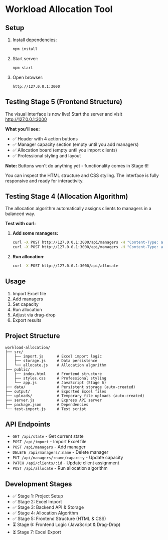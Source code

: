 # Workload Allocation Tool

## Setup

1. Install dependencies:
   ```bash
   npm install
   ```

2. Start server:
   ```bash
   npm start
   ```

3. Open browser:
   ```
   http://127.0.0.1:3000
   ```

## Testing Stage 5 (Frontend Structure)

The visual interface is now live! Start the server and visit http://127.0.0.1:3000

**What you'll see:**
- ✅ Header with 4 action buttons
- ✅ Manager capacity section (empty until you add managers)
- ✅ Allocation board (empty until you import clients)
- ✅ Professional styling and layout

**Note:** Buttons won't do anything yet - functionality comes in Stage 6!

You can inspect the HTML structure and CSS styling. The interface is fully responsive and ready for interactivity.

## Testing Stage 4 (Allocation Algorithm)

The allocation algorithm automatically assigns clients to managers in a balanced way.

**Test with curl:**

1. **Add some managers:**
   ```bash
   curl -X POST http://127.0.0.1:3000/api/managers -H "Content-Type: application/json" -d '{"name":"Alice"}'
   curl -X POST http://127.0.0.1:3000/api/managers -H "Content-Type: application/json" -d '{"name":"Bob"}'
   ```

2. **Run allocation:**
   ```bash
   curl -X POST http://127.0.0.1:3000/api/allocate
   ```

## Usage

1. Import Excel file
2. Add managers
3. Set capacity
4. Run allocation
5. Adjust via drag-drop
6. Export results

## Project Structure

```
workload-allocation/
├── src/
│   ├── import.js      # Excel import logic
│   ├── storage.js     # Data persistence
│   └── allocate.js    # Allocation algorithm
├── public/
│   ├── index.html     # Frontend structure
│   ├── styles.css     # Professional styling
│   └── app.js         # JavaScript (Stage 6)
├── data/              # Persistent storage (auto-created)
├── output/            # Exported Excel files
├── uploads/           # Temporary file uploads (auto-created)
├── server.js          # Express API server
├── package.json       # Dependencies
└── test-import.js     # Test script
```

## API Endpoints

- `GET /api/state` - Get current state
- `POST /api/import` - Import Excel file
- `POST /api/managers` - Add manager
- `DELETE /api/managers/:name` - Delete manager
- `PUT /api/managers/:name/capacity` - Update capacity
- `PATCH /api/clients/:id` - Update client assignment
- `POST /api/allocate` - Run allocation algorithm

## Development Stages

- ✅ Stage 1: Project Setup
- ✅ Stage 2: Excel Import
- ✅ Stage 3: Backend API & Storage
- ✅ Stage 4: Allocation Algorithm
- ✅ Stage 5: Frontend Structure (HTML & CSS)
- ⏳ Stage 6: Frontend Logic (JavaScript & Drag-Drop)
- ⏳ Stage 7: Excel Export